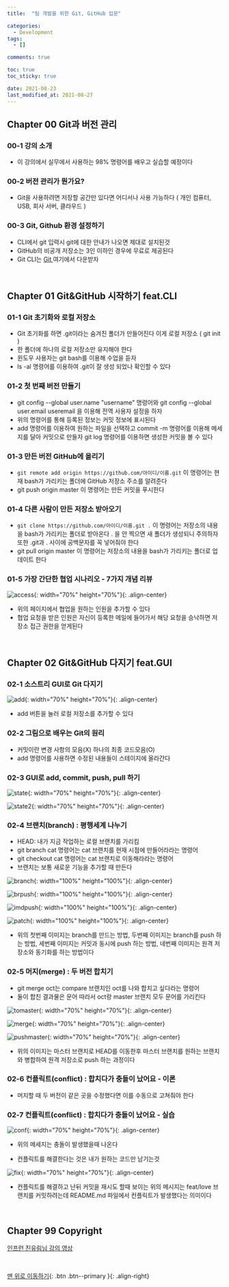 ```yaml
---
title:  "팀 개발을 위한 Git, GitHub 입문" 

categories:
  - Development
tags:
  - []

comments: true

toc: true
toc_sticky: true

date: 2021-08-23
last_modified_at: 2021-08-27
---
```


## Chapter 00 Git과 버전 관리

### 00-1 강의 소개
- 이 강의에서 실무에서 사용하는 98% 명령어를 배우고 실습할 예정이다

### 00-2 버전 관리가 뭔가요?
- Git을 사용하려면 저장할 공간만 있다면 어디서나 사용 가능하다 ( 개인 컴퓨터, USB, 회사 서버, 클라우드 )

### 00-3 Git, Github 환경 설정하기
- CLI에서 git 입력시 git에 대한 안내가 나오면 제대로 설치된것
- GitHub의 비공개 저장소는 3인 이하인 경우에 무료로 제공된다
- Git CLI는 [ Git ](https://git-scm.com) 여기에서 다운받자

<br>

## Chapter 01 Git&GitHub 시작하기 feat.CLI

### 01-1 Git 초기화와 로컬 저장소
- Git 초기화를 하면 .git이라는 숨겨진 폴더가 만들어진다 이게 로컬 저장소 ( git init )
- 한 폴더에 하나의 로컬 저장소만 유지해야 한다
- 윈도우 사용자는 git bash를 이용해 수업을 듣자
- ls -al 명령어를 이용하여 .git이 잘 생성 되었나 확인할 수 있다

### 01-2 첫 번째 버전 만들기
- git config --global user.name "username" 명령어와 git config --global user.email useremail 을 이용해 전역 사용자 설정을 하자
- 위의 명령어를 통해 등록된 정보는 커밋 정보에 표시된다
- add 명령어를 이용하여 원하는 파일을 선택하고 commit -m 명령어를 이용해 메세지를 달아 커밋으로 만들자 git log 명령어를 이용하면 생성한 커밋을 볼 수 있다

### 01-3 만든 버전 GitHub에 올리기
- `git remote add origin https://github.com/아이디/이름.git` 이 명령어는 현재 bash가 가리키는 폴더에 GitHub 저장소 주소를 알려준다
- git push origin master 이 명령어는 만든 커밋을 푸시한다

### 01-4 다른 사람이 만든 저장소 받아오기
- `git clone https://github.com/아이디/이름.git .` 이 명령어는 저장소의 내용을 bash가 가리키는 폴더로 받아온다 . 을 안 찍으면 새 폴더가 생성되니 주의하자 또한 .git과 . 사이에 공백문자를 꼭 넣어줘야 한다
- git pull origin master 이 명령어는 저장소의 내용을 bash가 가리키는 폴더로 업데이트 한다

### 01-5 가장 간단한 협업 시나리오 - 7가지 개념 리뷰

![access](https://user-images.githubusercontent.com/80055816/130560343-8cc57ad2-4514-4728-93ab-cfb2ee7d7562.PNG){: width="70%" height="70%"}{: .align-center}

- 위의 페이지에서 협업을 원하는 인원을 추가할 수 있다
- 협업 요청을 받은 인원은 자신이 등록한 메일에 들어가서 해당 요청을 승낙하면 저장소 접근 권한을 얻게된다

<br>

## Chapter 02 Git&GitHub 다지기 feat.GUI

### 02-1 소스트리 GUI로 Git 다지기

![add](https://user-images.githubusercontent.com/80055816/130737084-87c1fc4c-c306-460b-a8e8-468587323209.PNG){: width="70%" height="70%"}{: .align-center}

- add 버튼을 눌러 로컬 저장소를 추가할 수 있다

### 02-2 그림으로 배우는 Git의 원리
- 커밋이란 변경 사항의 모음(X) 하나의 최종 코드모음(O)
- add 명령어를 사용하면 수정된 내용들이 스테이지에 올라간다

### 02-3 GUI로 add, commit, push, pull 하기

![state](https://user-images.githubusercontent.com/80055816/130782930-a37bc63f-35f8-47f4-b515-808f9e32251f.PNG){: width="70%" height="70%"}{: .align-center}

![state2](https://user-images.githubusercontent.com/80055816/130782964-07c306ae-ff4c-48ef-a334-8598d61a0d31.PNG){: width="70%" height="70%"}{: .align-center}

### 02-4 브랜치(branch) : 평행세계 나누기
- HEAD: 내가 지금 작업하는 로컬 브랜치를 가리킴
- git branch cat 명령어는 cat 브랜치를 현재 시점에 만들어라라는 명령어
- git checkout cat 명령어는 cat 브랜치로 이동해라라는 명령어
- 브랜치는 보통 새로운 기능을 추가할 때 만든다

![branch](https://user-images.githubusercontent.com/80055816/130932730-412a8207-9ad8-4c27-b9e6-8d8b64409809.PNG){: width="100%" height="100%"}{: .align-center}

![brpush](https://user-images.githubusercontent.com/80055816/130932769-88f1216c-2236-48e9-a0c4-85186a8f149c.PNG){: width="100%" height="100%"}{: .align-center}

![imdpush](https://user-images.githubusercontent.com/80055816/130932810-e339aa90-98ca-43b1-9bfa-9da0111a462c.PNG){: width="100%" height="100%"}{: .align-center}

![patch](https://user-images.githubusercontent.com/80055816/130932864-be210d63-4c7a-4d03-ae42-78f68de5fbf0.PNG){: width="100%" height="100%"}{: .align-center}

- 위의 첫번째 이미지는 branch를 만드는 방법, 두번째 이미지는 branch를 push 하는 방법, 세번째 이미지는 커밋과 동시에 push 하는 방법, 네번째 이미지는 원격 저장소와 동기화를 하는 방법이다

### 02-5 머지(merge) : 두 버전 합치기
- git merge oct는 compare 브랜치인 oct를 나와 합치고 싶다라는 명령어
- 둘이 합친 결과물은 문어 따라서 oct랑 master 브랜치 모두 문어를 가리킨다

![tomaster](https://user-images.githubusercontent.com/80055816/130980518-83324648-8558-4a05-b525-cbd3cd8bb464.PNG){: width="70%" height="70%"}{: .align-center}

![merge](https://user-images.githubusercontent.com/80055816/130980646-36236661-b9b7-433d-b819-016f80f20fba.PNG){: width="70%" height="70%"}{: .align-center}

![pushmaster](https://user-images.githubusercontent.com/80055816/130980687-4fb7c4e2-529c-42c4-bac6-7a71d82f5619.PNG){: width="70%" height="70%"}{: .align-center}

- 위의 이미지는 마스터 브랜치로 HEAD를 이동한후 마스터 브랜치를 원하는 브랜치와 병합하여 원격 저장소로 push 하는 과정이다

### 02-6 컨플릭트(conflict) : 합치다가 충돌이 났어요 - 이론
- 머지할 때 두 버전이 같은 곳을 수정했다면 이를 수동으로 고쳐줘야 한다

### 02-7 컨플릭트(conflict) : 합치다가 충돌이 났어요 - 실습

![conf](https://user-images.githubusercontent.com/80055816/131139172-2e241fe1-209d-4345-b111-0b2168b4417b.PNG){: width="70%" height="70%"}{: .align-center}

- 위의 메세지는 충돌이 발생했을때 나온다

- 컨플릭트를 해결한다는 것은 내가 원하는 코드만 남기는것

![fix](https://user-images.githubusercontent.com/80055816/131139774-9d59f0ed-9dc9-49e9-bb1f-cd8da1ec47aa.PNG){: width="70%" height="70%"}{: .align-center}

- 컨플릭트를 해결하고 난뒤 커밋을 재시도 할때 보이는 위의 메시지는 feat/love 브랜치를 커밋하려는데 README.md 파일에서 컨플릭트가 발생했다는 의미이다

<br>

## Chapter 99 Copyright

[ 인프런 진유림님 강의 영상 ](https://www.inflearn.com/course/%ED%8C%80%EA%B0%9C%EB%B0%9C-%EA%B9%83-%EA%B9%83%ED%97%88%EB%B8%8C/dashboard)

<br>

[맨 위로 이동하기](#){: .btn .btn--primary }{: .align-right}